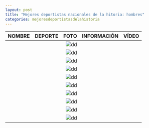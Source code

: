 ```yaml
---
layout: post
title: "Mejores deportistas nacionales de la hitoria: hombres"
categories: mejoresdeportistasdelahistoria
---
```


|NOMBRE|DEPORTE|FOTO|INFORMACIÓN|VÍDEO|
|-----:|-----:|-----:|-----:|-----:|
|      |      |![dd]()|      |      |
|      |      |![dd]()|      |      |
|      |      |![dd]()|      |      |
|      |      |![dd]()|      |      |
|      |      |![dd]()|      |      | 
|      |      |![dd]()|      |      |
|      |      |![dd]()|      |      |
|      |      |![dd]()|      |      |
|      |      |![dd]()|      |      |
|      |      |![dd]()|      |      |
